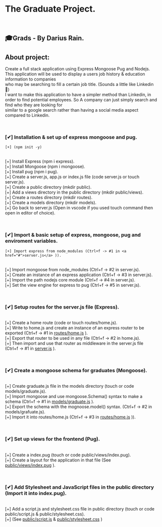 # The Graduate Project.
<br>

## 🎓Grads - By Darius Rain.

## About project:
Create a full stack application using Express Mongoose Pug and Nodejs. <br>
This application will be used to display a users job history & education information to companies <br>
who may be searching to fill a certain job title. (Sounds a little like Linkedin 🤣) <br>
I want to make this application to have a simpler method than Linkedin, in order to find potential employees. 
So A company can just simply search and find who they are looking for <br>
similar to a google search rather than having a social media aspect compared to Linkedin. <br>

&nbsp;

### [✔] Installation & set up of express mongoose and pug. 
    [+] (npm init -y) 
<br>
    [+] Install Express (npm i express).
<br>
    [+] Install  Mongoose (npm i mongoose).
<br>
    [+] Install pug (npm i pug).
<br>
    [+] Create a server.js, app.js or index.js file (code server.js or touch server.js).
<br>
    [+] Create a public directory (mkdir public).
<br>
    [+] Add a views directory in the public directory (mkdir public/views).
<br>
    [+] Create a routes directory (mkdir routes).
<br>
    [+] Create a models directory (mkdir models).
<br>
    [+] Go back to server.js (Open in vscode if you used touch command then open in editor of choice). 
<br>

&nbsp;

### [✔] Import & basic setup of express, mongoose, pug and enviroment variables.
    [+] Import express from node_modules (Ctrl+f -> #1 in <a href="#">server.js</a> )).
<br>
    [+] Import mongoose from node_modules (Ctrl+f -> #2 in server.js).
<br>
    [+] Create an instance of an express application (Ctrl+f -> #3 in server.js).
<br>
    [+] Import the path nodejs core module (Ctrl+f -> #4 in server.js).
<br>
    [+] Set the view engine for express to pug (Ctrl+f -> #5 in server.js).
<br>

&nbsp;    

### [✔] Setup routes for the server.js file (Express).
<br>
    [+] Create a home route (code or touch routes/home.js).
<br>   
    [+] Write to home.js and create an instance of an express router to be exported (Ctrl+f -> #1 in <a href="#">routes/home.js</a> ).
<br>
    [+] Export that router to be used in any file (Ctrl+f -> #2 in home.js).
<br>
    [+] Then import and use that router as middleware in the server.js file (Ctrl+f -> #1 in <a href="#">server.js</a> ).
<br>

&nbsp;

### [✔] Create a mongoose schema for graduates (Mongoose).
<br>    
    [+] Create graduate.js file in the models directory  (touch or code models/graduate.js).
<br>
    [+] Import mongoose and use mongoose.Schema() syntax to make a schema (Ctrl+f -> #1 in <a href="#">models/graduate.js</a> ).
<br>
    [+] Export the schema with the mognoose.model() syntax. (Ctrl+f -> #2 in models/grafuate.js). 
<br>
    [+] Import it into routes/home.js (Ctrl+f -> #3 in <a href="#">routes/home.js</a> )). 
<br>

&nbsp;

### [✔] Set up views for the frontend (Pug).
<br>
    [+] Create a index.pug  (touch or code public/views/index.pug).
<br>
    [+] Create a layout for the application in that file (See <a href="#">public/views/index.pug</a> ).
<br>

&nbsp;

### [✔] Add Stylesheet and JavaScript files in the public directory (Import it into index.pug).
<br>
    [+] Add a script.js and stylesheet.css file in public directory (touch or code public/script.js & public/stylesheet.css).
<br>
    [+] (See <a href="#">public/script.js</a> & <a href="#">public/stylesheet.css</a> )
<br>
&nbsp;